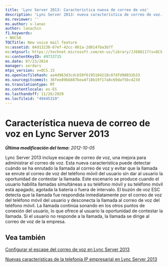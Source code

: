 ```yaml
---
title: 'Lync Server 2013: Característica nueva de correo de voz'
description: 'Lync Server 2013: nueva característica de correo de voz.'
ms.reviewer: ''
ms.author: v-lanac
author: lanachin
f1.keywords:
- NOCSH
TOCTitle: New voice mail feature
ms:assetid: 84d13238-67ef-42cc-801a-2d8147ba3b7f
ms:mtpsurl: https://technet.microsoft.com/en-us/library/JJ688117(v=OCS.15)
ms:contentKeyID: 49733715
ms.date: 07/23/2014
manager: serdars
mtps_version: v=OCS.15
ms.openlocfilehash: aa4d963d3cdcb50f6195184218c07dfd98032b33
ms.sourcegitcommit: 36fee89bb887bea4f18b19f17a8c69daf5bc423d
ms.translationtype: MT
ms.contentlocale: es-ES
ms.lasthandoff: 11/26/2020
ms.locfileid: "49445319"
---
```

# <a name="new-voice-mail-feature-in-lync-server-2013"></a>Característica nueva de correo de voz en Lync Server 2013

<div data-xmlns="http://www.w3.org/1999/xhtml">

<div class="topic" data-xmlns="http://www.w3.org/1999/xhtml" data-msxsl="urn:schemas-microsoft-com:xslt" data-cs="https://msdn.microsoft.com/">

<div data-asp="https://msdn2.microsoft.com/asp">



</div>

<div id="mainSection">

<div id="mainBody">

<span> </span>

_**Última modificación del tema:** 2012-10-05_

Lync Server 2013 incluye escape de correo de voz, una mejora para administrar el correo de voz. Esta nueva característica puede detectar cuándo se ha enrutado la llamada al correo de voz y evitar que la llamada se enrute al correo de voz del teléfono móvil del usuario sin dar al usuario la oportunidad de contestar la llamada. Este escenario se produce cuando el usuario habilita llamadas simultáneas a su teléfono móvil y su teléfono móvil está apagado, agotada la batería o fuera de intervalo. El buzón de voz ESC detecta que la llamada fue respondida inmediatamente por el correo de voz del teléfono móvil del usuario y desconecta la llamada al correo de voz del teléfono móvil. La llamada continúa sonando en los otros puntos de conexión del usuario, lo que ofrece al usuario la oportunidad de contestar la llamada. Si el usuario no responde a la llamada, la llamada se dirige al correo de voz de la empresa.

<div>

## <a name="see-also"></a>Vea también


[Configurar el escape del correo de voz en Lync Server 2013](lync-server-2013-configuring-voice-mail-escape.md)  


[Nuevas características de la telefonía IP empresarial en Lync Server 2013](lync-server-2013-new-enterprise-voice-features.md)  
  

</div>

</div>

<span> </span>

</div>

</div>

</div>

